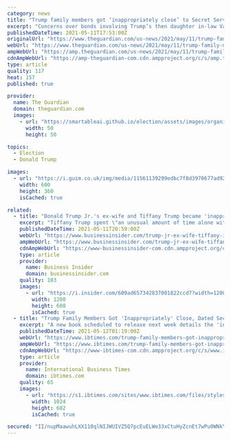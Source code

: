 ```yaml
---
category: news
title: "Trump family members got ‘inappropriately close’ to Secret Service agents, book claims"
excerpt: "Concerns over bonds involving Trump’s then daughter in-law Vanessa and daughter Tiffany revealed in Zero Fail by Carol Leonnig"
publishedDateTime: 2021-05-11T17:53:00Z
originalUrl: "https://www.theguardian.com/us-news/2021/may/11/trump-family-members-secret-service"
webUrl: "https://www.theguardian.com/us-news/2021/may/11/trump-family-members-secret-service"
ampWebUrl: "https://amp.theguardian.com/us-news/2021/may/11/trump-family-members-secret-service"
cdnAmpWebUrl: "https://amp-theguardian-com.cdn.ampproject.org/c/s/amp.theguardian.com/us-news/2021/may/11/trump-family-members-secret-service"
type: article
quality: 117
heat: 157
published: true

provider:
  name: The Guardian
  domain: theguardian.com
  images:
    - url: "https://smartableai.github.io/election/assets/images/organizations/theguardian.com-50x50.jpg"
      width: 50
      height: 50

topics:
  - Election
  - Donald Trump

images:
  - url: "https://i.guim.co.uk/img/media/11561139299edbc7f8d3970677ad92cbae9c2a7c/0_1_3914_2349/master/3914.jpg?width=300&quality=45&auto=format&fit=max&dpr=2&s=edbad52088432403c9d2d0b917585123"
    width: 600
    height: 360
    isCached: true

related:
  - title: "Donald Trump Jr.'s ex-wife and Tiffany Trump became 'inappropriately close' to Secret Service agents, new book says"
    excerpt: "Tiffany Trump spent \"an unusual amount of time alone with a Secret Service agent on her detail\" after she broke up with a boyfriend, the book says."
    publishedDateTime: 2021-05-11T20:59:00Z
    webUrl: "https://www.businessinsider.com/trump-jr-ex-wife-tiffany-inappropriately-close-secret-service-agents-2021-5"
    ampWebUrl: "https://www.businessinsider.com/trump-jr-ex-wife-tiffany-inappropriately-close-secret-service-agents-2021-5?amp"
    cdnAmpWebUrl: "https://www-businessinsider-com.cdn.ampproject.org/c/s/www.businessinsider.com/trump-jr-ex-wife-tiffany-inappropriately-close-secret-service-agents-2021-5?amp"
    type: article
    provider:
      name: Business Insider
      domain: businessinsider.com
    quality: 103
    images:
      - url: "https://i.insider.com/609ad657342837001822ccd7?width=1200&format=jpeg"
        width: 1200
        height: 600
        isCached: true
  - title: "Trump Family Members Got 'Inappropriately' Close, Dated Secret Service Agents, Book Reveals"
    excerpt: "A new book scheduled to release next week details the 'inappropriate' relationship between two Trump family members and Secret Service agents."
    publishedDateTime: 2021-05-12T01:19:00Z
    webUrl: "https://www.ibtimes.com/trump-family-members-got-inappropriately-close-dated-secret-service-agents-book-3196984"
    ampWebUrl: "https://www.ibtimes.com/trump-family-members-got-inappropriately-close-dated-secret-service-agents-book-3196984?amp=1"
    cdnAmpWebUrl: "https://www-ibtimes-com.cdn.ampproject.org/c/s/www.ibtimes.com/trump-family-members-got-inappropriately-close-dated-secret-service-agents-book-3196984?amp=1"
    type: article
    provider:
      name: International Business Times
      domain: ibtimes.com
    quality: 65
    images:
      - url: "https://s1.ibtimes.com/sites/www.ibtimes.com/files/styles/full/public/2021/02/22/donald-trump-pictured-october-said-his-administration-had.jpg"
        width: 1024
        height: 682
        isCached: true

secured: "II/nupMaawuhLXX110qlNIJWUIVZ5Q7pcEuELWe33xCtuHyZcnEt7wPu0WNkYmhSEqZ5QD3f+R8dhg2xuhD4SRbbPNI0OHpo69HoVEDWYMtr9yfBJ/lIF/LIDlqJtPGau5fE/tvTzh5wNNPb3zPUlIgWaxbGc/pSQKnHYI1BbBXjqWgwMtq9fMILxY6U62HYEe6cISkTGjoCWPl73isg6W8waxaIMYVY22P7YH1dxPz+tjnnBvaVpTXm+aS6/znQdgcFNlSjEcrv3uo+tP1qKZPkgOwatzYQEnmLa+I64Ov1VXxC0n2qxewBQh9Hu+t0auTyvg2Fq0k15GyAprTfiYblRw4FcomDo0jfsFRZT9A=;0y/xBtgKMVSCqw4UGz5sEg=="
---
```


